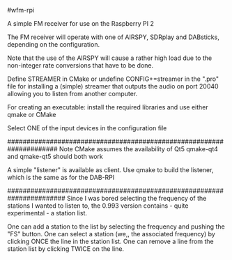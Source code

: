 #wfm-rpi

A simple FM receiver for use on the Raspberry PI 2

The FM receiver will operate with one of AIRSPY, SDRplay and DABsticks,
depending on the configuration.

Note that the use of the AIRSPY will cause a rather high load due
to the non-integer rate conversions that have to be done.

Define STREAMER in CMake or undefine CONFIG+=streamer in the ".pro" file
for installing a (simple) streamer that outputs the audio on port 20040
allowing you to listen from another computer.

For creating an executable: install the required libraries and use
either qmake or CMake

Select ONE of the input devices in the configuration file

#####################################################################
Note
CMake assumes the availability of Qt5
qmake-qt4 and qmake-qt5 should both work

A simple "listener" is available as client.
Use qmake to build the listener, which is the same as for the DAB-RPI


#######################################################################
Since I was bored selecting the frequency of the stations I wanted
to listen to, the 0.993 version contains - quite experimental - a
station list.

One can add a station to the list by selecting the frequency and
pushing the "FS" button.
One can select a station (we,, the associated frequency) by clicking ONCE
the line in the station list.
One can remove a line from the station list by clicking TWICE on the line.

